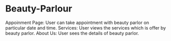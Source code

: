 # Beauty-Parlour
Appoinment Page: User can take appointment with beauty parlor on particular date and time. 
Services: User views the services which is offer by beauty parlor.
About Us: User sees the details of beauty parlor.
